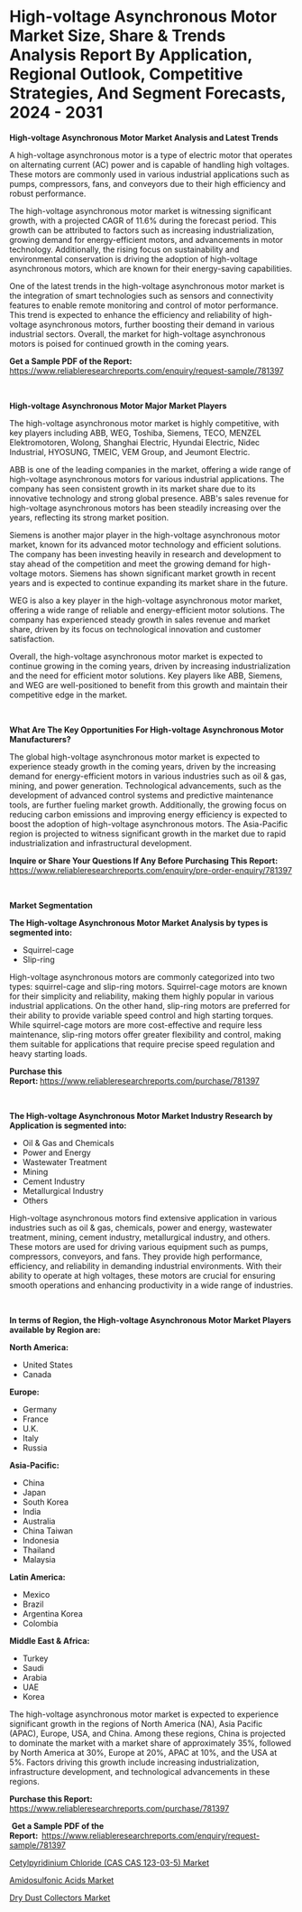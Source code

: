 <p><h1>High-voltage Asynchronous Motor Market Size, Share & Trends Analysis Report By Application, Regional Outlook, Competitive Strategies, And Segment Forecasts, 2024 - 2031</h1></p><p><strong>High-voltage Asynchronous Motor Market Analysis and Latest Trends</strong></p>
<p><p>A high-voltage asynchronous motor is a type of electric motor that operates on alternating current (AC) power and is capable of handling high voltages. These motors are commonly used in various industrial applications such as pumps, compressors, fans, and conveyors due to their high efficiency and robust performance.</p><p>The high-voltage asynchronous motor market is witnessing significant growth, with a projected CAGR of 11.6% during the forecast period. This growth can be attributed to factors such as increasing industrialization, growing demand for energy-efficient motors, and advancements in motor technology. Additionally, the rising focus on sustainability and environmental conservation is driving the adoption of high-voltage asynchronous motors, which are known for their energy-saving capabilities.</p><p>One of the latest trends in the high-voltage asynchronous motor market is the integration of smart technologies such as sensors and connectivity features to enable remote monitoring and control of motor performance. This trend is expected to enhance the efficiency and reliability of high-voltage asynchronous motors, further boosting their demand in various industrial sectors. Overall, the market for high-voltage asynchronous motors is poised for continued growth in the coming years.</p></p>
<p><strong>Get a Sample PDF of the Report:&nbsp;</strong> <a href="https://www.reliableresearchreports.com/enquiry/request-sample/781397">https://www.reliableresearchreports.com/enquiry/request-sample/781397</a></p>
<p>&nbsp;</p>
<p><strong>High-voltage Asynchronous Motor Major Market Players</strong></p>
<p><p>The high-voltage asynchronous motor market is highly competitive, with key players including ABB, WEG, Toshiba, Siemens, TECO, MENZEL Elektromotoren, Wolong, Shanghai Electric, Hyundai Electric, Nidec Industrial, HYOSUNG, TMEIC, VEM Group, and Jeumont Electric.</p><p>ABB is one of the leading companies in the market, offering a wide range of high-voltage asynchronous motors for various industrial applications. The company has seen consistent growth in its market share due to its innovative technology and strong global presence. ABB's sales revenue for high-voltage asynchronous motors has been steadily increasing over the years, reflecting its strong market position.</p><p>Siemens is another major player in the high-voltage asynchronous motor market, known for its advanced motor technology and efficient solutions. The company has been investing heavily in research and development to stay ahead of the competition and meet the growing demand for high-voltage motors. Siemens has shown significant market growth in recent years and is expected to continue expanding its market share in the future.</p><p>WEG is also a key player in the high-voltage asynchronous motor market, offering a wide range of reliable and energy-efficient motor solutions. The company has experienced steady growth in sales revenue and market share, driven by its focus on technological innovation and customer satisfaction.</p><p>Overall, the high-voltage asynchronous motor market is expected to continue growing in the coming years, driven by increasing industrialization and the need for efficient motor solutions. Key players like ABB, Siemens, and WEG are well-positioned to benefit from this growth and maintain their competitive edge in the market.</p></p>
<p>&nbsp;</p>
<p><strong>What Are The Key Opportunities For High-voltage Asynchronous Motor Manufacturers?</strong></p>
<p><p>The global high-voltage asynchronous motor market is expected to experience steady growth in the coming years, driven by the increasing demand for energy-efficient motors in various industries such as oil & gas, mining, and power generation. Technological advancements, such as the development of advanced control systems and predictive maintenance tools, are further fueling market growth. Additionally, the growing focus on reducing carbon emissions and improving energy efficiency is expected to boost the adoption of high-voltage asynchronous motors. The Asia-Pacific region is projected to witness significant growth in the market due to rapid industrialization and infrastructural development.</p></p>
<p><strong>Inquire or Share Your Questions If Any Before Purchasing This Report:</strong> <a href="https://www.reliableresearchreports.com/enquiry/pre-order-enquiry/781397">https://www.reliableresearchreports.com/enquiry/pre-order-enquiry/781397</a></p>
<p>&nbsp;</p>
<p><strong>Market Segmentation</strong></p>
<p><strong>The High-voltage Asynchronous Motor Market Analysis by types is segmented into:</strong></p>
<p><ul><li>Squirrel-cage</li><li>Slip-ring</li></ul></p>
<p><p>High-voltage asynchronous motors are commonly categorized into two types: squirrel-cage and slip-ring motors. Squirrel-cage motors are known for their simplicity and reliability, making them highly popular in various industrial applications. On the other hand, slip-ring motors are preferred for their ability to provide variable speed control and high starting torques. While squirrel-cage motors are more cost-effective and require less maintenance, slip-ring motors offer greater flexibility and control, making them suitable for applications that require precise speed regulation and heavy starting loads.</p></p>
<p><strong>Purchase this Report:&nbsp;</strong><a href="https://www.reliableresearchreports.com/purchase/781397">https://www.reliableresearchreports.com/purchase/781397</a></p>
<p>&nbsp;</p>
<p><strong>The High-voltage Asynchronous Motor Market Industry Research by Application is segmented into:</strong></p>
<p><ul><li>Oil & Gas and Chemicals</li><li>Power and Energy</li><li>Wastewater Treatment</li><li>Mining</li><li>Cement Industry</li><li>Metallurgical Industry</li><li>Others</li></ul></p>
<p><p>High-voltage asynchronous motors find extensive application in various industries such as oil & gas, chemicals, power and energy, wastewater treatment, mining, cement industry, metallurgical industry, and others. These motors are used for driving various equipment such as pumps, compressors, conveyors, and fans. They provide high performance, efficiency, and reliability in demanding industrial environments. With their ability to operate at high voltages, these motors are crucial for ensuring smooth operations and enhancing productivity in a wide range of industries.</p></p>
<p>&nbsp;</p>
<p><strong>In terms of Region, the High-voltage Asynchronous Motor Market Players available by Region are:</strong></p>
<p>
    <p> <strong> North America: </strong>
        <ul>
            <li>United States</li>
            <li>Canada</li>
        </ul>
        </p> 
    <p> <strong> Europe: </strong>
        <ul>
            <li>Germany</li>
            <li>France</li>
            <li>U.K.</li>
            <li>Italy</li>
            <li>Russia</li>
        </ul>
        </p> 
    <p> <strong> Asia-Pacific: </strong>
        <ul>
            <li>China</li>
            <li>Japan</li>
            <li>South Korea</li>
            <li>India</li>
            <li>Australia</li>
            <li>China Taiwan</li>
            <li>Indonesia</li>
            <li>Thailand</li>
            <li>Malaysia</li>
        </ul>
        </p> 
    <p> <strong> Latin America: </strong>
        <ul>
            <li>Mexico</li>
            <li>Brazil</li>
            <li>Argentina Korea</li>
            <li>Colombia</li>
        </ul>
        </p> 
    <p> <strong> Middle East & Africa: </strong>
        <ul>
            <li>Turkey</li>
            <li>Saudi</li>
            <li>Arabia</li>
            <li>UAE</li>
            <li>Korea</li>
        </ul>
    </p>
    </p>
<p><p>The high-voltage asynchronous motor market is expected to experience significant growth in the regions of North America (NA), Asia Pacific (APAC), Europe, USA, and China. Among these regions, China is projected to dominate the market with a market share of approximately 35%, followed by North America at 30%, Europe at 20%, APAC at 10%, and the USA at 5%. Factors driving this growth include increasing industrialization, infrastructure development, and technological advancements in these regions.</p></p>
<p><strong>Purchase this Report: </strong><a href="https://www.reliableresearchreports.com/purchase/781397">https://www.reliableresearchreports.com/purchase/781397</a></p>
<p>&nbsp;<strong>Get a Sample PDF of the Report:&nbsp;&nbsp;</strong><a href="https://www.reliableresearchreports.com/enquiry/request-sample/781397">https://www.reliableresearchreports.com/enquiry/request-sample/781397</a></p>
<p><strong></strong></p>
<p><p><a href="https://issuu.com/reportprime-2/docs/cetylpyridinium-chloride-cas-cas-123-03-5-market-s">Cetylpyridinium Chloride (CAS CAS 123-03-5) Market</a></p><p><a href="https://issuu.com/reportprime-2/docs/amidosulfonic-acids-market-size-2030.pptx">Amidosulfonic Acids Market</a></p><p><a href="https://github.com/jhcraigie/Market-Research-Report-List-2/blob/main/dry-dust-collectors-market.md">Dry Dust Collectors Market</a></p></p>